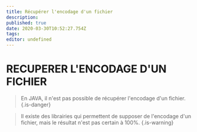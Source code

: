 ```yaml
---
title: Récupérer l'encodage d'un fichier
description: 
published: true
date: 2020-03-30T10:52:27.754Z
tags: 
editor: undefined
---
```


# RECUPERER L'ENCODAGE D'UN FICHIER

> En JAVA, il n'est pas possible de récupérer l'encodage d'un fichier.
{.is-danger}


> Il existe des librairies qui permettent de supposer de l'encodage d'un fichier, mais le résultat n'est pas certain à 100%.
{.is-warning}
